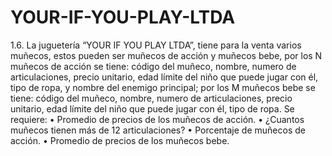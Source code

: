 # YOUR-IF-YOU-PLAY-LTDA
1.6. La juguetería “YOUR IF YOU PLAY LTDA”, tiene para la venta varios muñecos, estos pueden ser muñecos de acción y muñecos bebe, por los N muñecos de acción se tiene: código del muñeco, nombre, numero de articulaciones, precio unitario, edad límite del niño que puede jugar con él, tipo de ropa, y nombre del enemigo principal; por los M muñecos bebe se tiene: código del muñeco, nombre, numero de articulaciones, precio unitario, edad límite del niño que puede jugar con él, tipo de ropa. Se requiere: • Promedio de precios de los muñecos de acción. • ¿Cuantos muñecos tienen más de 12 articulaciones? • Porcentaje de muñecos de acción. • Promedio de precios de los muñecos bebe.
